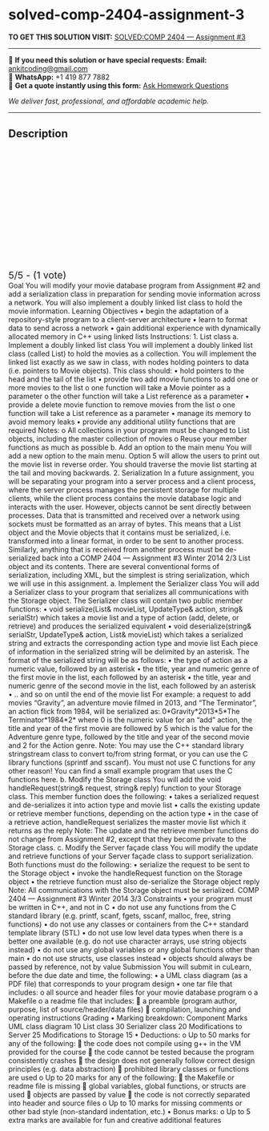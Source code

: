 # solved-comp-2404-assignment-3
**TO GET THIS SOLUTION VISIT:** [SOLVED:COMP 2404 — Assignment #3](https://www.ankitcodinghub.com/product/solvedcomp-2404-assignment-3/)


---

📩 **If you need this solution or have special requests:** **Email:** ankitcoding@gmail.com  
📱 **WhatsApp:** +1 419 877 7882  
📄 **Get a quote instantly using this form:** [Ask Homework Questions](https://www.ankitcodinghub.com/services/ask-homework-questions/)

*We deliver fast, professional, and affordable academic help.*

---

<h2>Description</h2>



<div class="kk-star-ratings kksr-auto kksr-align-center kksr-valign-top" data-payload="{&quot;align&quot;:&quot;center&quot;,&quot;id&quot;:&quot;1368&quot;,&quot;slug&quot;:&quot;default&quot;,&quot;valign&quot;:&quot;top&quot;,&quot;ignore&quot;:&quot;&quot;,&quot;reference&quot;:&quot;auto&quot;,&quot;class&quot;:&quot;&quot;,&quot;count&quot;:&quot;1&quot;,&quot;legendonly&quot;:&quot;&quot;,&quot;readonly&quot;:&quot;&quot;,&quot;score&quot;:&quot;5&quot;,&quot;starsonly&quot;:&quot;&quot;,&quot;best&quot;:&quot;5&quot;,&quot;gap&quot;:&quot;4&quot;,&quot;greet&quot;:&quot;Rate this product&quot;,&quot;legend&quot;:&quot;5\/5 - (1 vote)&quot;,&quot;size&quot;:&quot;24&quot;,&quot;title&quot;:&quot;SOLVED:COMP 2404 -- Assignment #3&quot;,&quot;width&quot;:&quot;138&quot;,&quot;_legend&quot;:&quot;{score}\/{best} - ({count} {votes})&quot;,&quot;font_factor&quot;:&quot;1.25&quot;}">

<div class="kksr-stars">

<div class="kksr-stars-inactive">
            <div class="kksr-star" data-star="1" style="padding-right: 4px">


<div class="kksr-icon" style="width: 24px; height: 24px;"></div>
        </div>
            <div class="kksr-star" data-star="2" style="padding-right: 4px">


<div class="kksr-icon" style="width: 24px; height: 24px;"></div>
        </div>
            <div class="kksr-star" data-star="3" style="padding-right: 4px">


<div class="kksr-icon" style="width: 24px; height: 24px;"></div>
        </div>
            <div class="kksr-star" data-star="4" style="padding-right: 4px">


<div class="kksr-icon" style="width: 24px; height: 24px;"></div>
        </div>
            <div class="kksr-star" data-star="5" style="padding-right: 4px">


<div class="kksr-icon" style="width: 24px; height: 24px;"></div>
        </div>
    </div>

<div class="kksr-stars-active" style="width: 138px;">
            <div class="kksr-star" style="padding-right: 4px">


<div class="kksr-icon" style="width: 24px; height: 24px;"></div>
        </div>
            <div class="kksr-star" style="padding-right: 4px">


<div class="kksr-icon" style="width: 24px; height: 24px;"></div>
        </div>
            <div class="kksr-star" style="padding-right: 4px">


<div class="kksr-icon" style="width: 24px; height: 24px;"></div>
        </div>
            <div class="kksr-star" style="padding-right: 4px">


<div class="kksr-icon" style="width: 24px; height: 24px;"></div>
        </div>
            <div class="kksr-star" style="padding-right: 4px">


<div class="kksr-icon" style="width: 24px; height: 24px;"></div>
        </div>
    </div>
</div>


<div class="kksr-legend" style="font-size: 19.2px;">
            5/5 - (1 vote)    </div>
    </div>
Goal You will modify your movie database program from Assignment #2 and add a serialization class in preparation for sending movie information across a network. You will also implement a doubly linked list class to hold the movie information. Learning Objectives • begin the adaptation of a repository-style program to a client-server architecture • learn to format data to send across a network • gain additional experience with dynamically allocated memory in C++ using linked lists Instructions: 1. List class a. Implement a doubly linked list class You will implement a doubly linked list class (called List) to hold the movies as a collection. You will implement the linked list exactly as we saw in class, with nodes holding pointers to data (i.e. pointers to Movie objects). This class should: • hold pointers to the head and the tail of the list • provide two add movie functions to add one or more movies to the list ο one function will take a Movie pointer as a parameter ο the other function will take a List reference as a parameter • provide a delete movie function to remove movies from the list ο one function will take a List reference as a parameter • manage its memory to avoid memory leaks • provide any additional utility functions that are required Notes: o All collections in your program must be changed to List objects, including the master collection of movies o Reuse your member functions as much as possible b. Add an option to the main menu You will add a new option to the main menu. Option 5 will allow the users to print out the movie list in reverse order. You should traverse the movie list starting at the tail and moving backwards. 2. Serialization In a future assignment, you will be separating your program into a server process and a client process, where the server process manages the persistent storage for multiple clients, while the client process contains the movie database logic and interacts with the user. However, objects cannot be sent directly between processes. Data that is transmitted and received over a network using sockets must be formatted as an array of bytes. This means that a List object and the Movie objects that it contains must be serialized, i.e. transformed into a linear format, in order to be sent to another process. Similarly, anything that is received from another process must be de-serialized back into a COMP 2404 — Assignment #3 Winter 2014 2/3 List object and its contents. There are several conventional forms of serialization, including XML, but the simplest is string serialization, which we will use in this assignment. a. Implement the Serializer class You will add a Serializer class to your program that serializes all communications with the Storage object. The Serializer class will contain two public member functions: • void serialize(List&amp; movieList, UpdateType&amp; action, string&amp; serialStr) which takes a movie list and a type of action (add, delete, or retrieve) and produces the serialized equivalent • void deserialize(string&amp; serialStr, UpdateType&amp; action, List&amp; movieList) which takes a serialized string and extracts the corresponding action type and movie list Each piece of information in the serialized string will be delimited by an asterisk. The format of the serialized string will be as follows: • the type of action as a numeric value, followed by an asterisk • the title, year and numeric genre of the first movie in the list, each followed by an asterisk • the title, year and numeric genre of the second movie in the list, each followed by an asterisk • .. and so on until the end of the movie list For example: a request to add movies “Gravity”, an adventure movie filmed in 2013, and “The Terminator”, an action flick from 1984, will be serialized as: 0*Gravity*2013*5*The Terminator*1984*2* where 0 is the numeric value for an “add” action, the title and year of the first movie are followed by 5 which is the value for the Adventure genre type, followed by the title and year of the second movie and 2 for the Action genre. Note: You may use the C++ standard library stringstream class to convert to/from string format, or you can use the C library functions (sprintf and sscanf). You must not use C functions for any other reason! You can find a small example program that uses the C functions here. b. Modify the Storage class You will add the void handleRequest(string&amp; request, string&amp; reply) function to your Storage class. This member function does the following: • takes a serialized request and de-serializes it into action type and movie list • calls the existing update or retrieve member functions, depending on the action type • in the case of a retrieve action, handleRequest serializes the master movie list which it returns as the reply Note: The update and the retrieve member functions do not change from Assignment #2, except that they become private to the Storage class. c. Modify the Server façade class You will modify the update and retrieve functions of your Server façade class to support serialization. Both functions must do the following: • serialize the request to be sent to the Storage object • invoke the handleRequest function on the Storage object • the retrieve function must also de-serialize the Storage object reply Note: All communications with the Storage object must be serialized. COMP 2404 — Assignment #3 Winter 2014 3/3 Constraints • your program must be written in C++, and not in C • do not use any functions from the C standard library (e.g. printf, scanf, fgets, sscanf, malloc, free, string functions) • do not use any classes or containers from the C++ standard template library (STL) • do not use low level data types when there is a better one available (e.g. do not use character arrays, use string objects instead) • do not use any global variables or any global functions other than main • do not use structs, use classes instead • objects should always be passed by reference, not by value Submission You will submit in cuLearn, before the due date and time, the following: • a UML class diagram (as a PDF file) that corresponds to your program design • one tar file that includes: ο all source and header files for your movie database program ο a Makefile ο a readme file that includes:  a preamble (program author, purpose, list of source/header/data files)  compilation, launching and operating instructions Grading • Marking breakdown: Component Marks UML class diagram 10 List class 30 Serializer class 20 Modifications to Server 25 Modifications to Storage 15 • Deductions: ο Up to 50 marks for any of the following:  the code does not compile using g++ in the VM provided for the course  the code cannot be tested because the program consistently crashes  the design does not generally follow correct design principles (e.g. data abstraction)  prohibited library classes or functions are used ο Up to 20 marks for any of the following:  the Makefile or readme file is missing  global variables, global functions, or structs are used  objects are passed by value  the code is not correctly separated into header and source files ο Up to 10 marks for missing comments or other bad style (non-standard indentation, etc.) • Bonus marks: ο Up to 5 extra marks are available for fun and creative additional features
